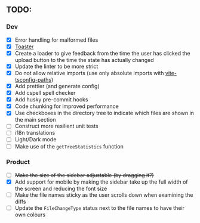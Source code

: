 ## TODO:

### Dev

- [x] Error handling for malformed files
- [x] [Toaster](https://www.npmjs.com/package/react-toastify)
- [x] Create a loader to give feedback from the time the user has clicked the upload button to the time the state has actually changed
- [x] Update the linter to be more strict
- [x] Do not allow relative imports (use only absolute imports with [vite-tsconfig-paths](https://www.npmjs.com/package/vite-tsconfig-paths))
- [x] Add prettier (and generate config)
- [x] Add cspell spell checker
- [x] Add husky pre-commit hooks
- [x] Code chunking for improved performance
- [x] Use checkboxes in the directory tree to indicate which files are shown in the main section
- [ ] Construct more resilient unit tests
- [ ] i18n translations
- [ ] Light/Dark mode
- [ ] Make use of the `getTreeStatistics` function

### Product

- [ ] ~~Make the size of the sidebar adjustable (by dragging it?)~~
- [x] Add support for mobile by making the sidebar take up the full width of the screen and reducing the font size
- [ ] Make the file names sticky as the user scrolls down when examining the diffs
- [ ] Update the `FileChangeType` status next to the file names to have their own colours
